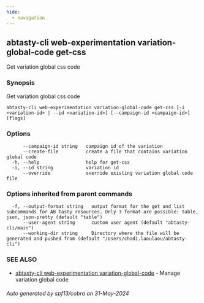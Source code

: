 ```yaml
---
hide:
  - navigation
---
```

## abtasty-cli web-experimentation variation-global-code get-css

Get variation global css code

### Synopsis

Get variation global css code

```
abtasty-cli web-experimentation variation-global-code get-css [-i <variation-id> | --id <variation-id>] [--campaign-id <campaign-id>] [flags]
```

### Options

```
      --campaign-id string   campaign id of the variation
      --create-file          create a file that contains variation global code
  -h, --help                 help for get-css
  -i, --id string            variation id
      --override             override existing variation global code file
```

### Options inherited from parent commands

```
  -f, --output-format string   output format for the get and list subcommands for AB Tasty resources. Only 3 format are possible: table, json, json-pretty (default "table")
      --user-agent string      custom user agent (default "abtasty-cli/main")
      --working-dir string     Directory where the file will be generated and pushed from (default "/Users/chadi.laoulaou/abtasty-cli")
```

### SEE ALSO

* [abtasty-cli web-experimentation variation-global-code](abtasty-cli_web-experimentation_variation-global-code.md)	 - Manage variation global code

###### Auto generated by spf13/cobra on 31-May-2024
